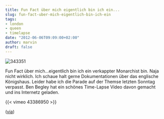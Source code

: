 ```yaml
---
title: Fun Fact über mich eigentlich bin ich ein...
slug: fun-fact-uber-mich-eigentlich-bin-ich-ein
tags:
- london
- queen
- timelapse
date: "2012-06-06T09:09:00+02:00"
author: marvin
draft: false
---
```

![343351](/images/343351.png)

Fun Fact über mich...eigentlich bin ich ein verkappter Monarchist bin.
Naja nicht wirklich. Ich schaue halt gerne Dokumentationen über das
englische Königshaus. Leider habe ich die Parade auf der Themse letzten
Sonntag verpasst. Ben Begley hat ein
schönes Time-Lapse Video davon gemacht und ins Internetz geladen.

{{< vimeo 43386950 >}}

([via](http://www.doobybrain.com/2012/06/05/the-queens-diamond-jubilee-celebration-on-the-thames-river-2012/))